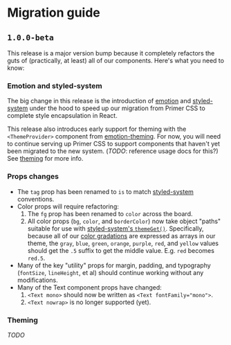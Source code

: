 # Migration guide

## `1.0.0-beta`
This release is a major version bump because it completely refactors the guts of (practically, at least) all of our components. Here's what you need to know:

### Emotion and styled-system
The big change in this release is the introduction of [emotion] and [styled-system] under the hood to speed up our migration from Primer CSS to complete style encapsulation in React.

This release also introduces early support for theming with the `<ThemeProvider>` component from [emotion-theming]. For now, you will need to continue serving up Primer CSS to support components that haven't yet been migrated to the new system. (_TODO_: reference usage docs for this?) See [theming](#theming) for more info.

### Props changes
* The `tag` prop has been renamed to `is` to match [styled-system] conventions.
* Color props will require refactoring:
    1. The `fg` prop has been renamed to `color` across the board.
    1. All color props (`bg`, `color`, and `borderColor`) now take object "paths" suitable for use with [styled-system's `themeGet()`][themeGet]. Specifically, because all of our [color gradations] are expressed as arrays in our theme, the `gray`, `blue`, `green`, `orange`, `purple`, `red`, and `yellow` values should get the `.5` suffix to get the middle value. E.g. `red` becomes `red.5`.
* Many of the key "utility" props for margin, padding, and typography (`fontSize`, `lineHeight`, et al) should continue working without any modifications.
* Many of the Text component props have changed:
    1. `<Text mono>` should now be written as `<Text fontFamily="mono">`.
    1. `<Text nowrap>` is no longer supported (yet).

### Theming
_TODO_

[color gradations]: https://styleguide.github.com/primer/support/color-system/#color-variables
[emotion]: https://emotion.sh
[emotion-theming]: https://github.com/emotion-js/emotion/tree/master/packages/emotion-theming
[styled-system]: http://jxnblk.com/styled-system/
[themeGet]: http://jxnblk.com/styled-system/api#themeget

